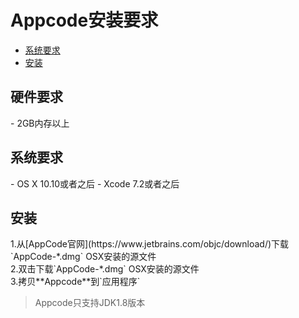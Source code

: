 
# Appcode安装要求

- <a href="#系统要求">系统要求</a>
- <a href="#安装">安装</a>
<h2 id="硬件要求">硬件要求</h1>
- 2GB内存以上
<h2 id="系统要求">系统要求</h2>
- OS X 10.10或者之后
- Xcode 7.2或者之后
<h2 id="安装">安装</h2>
1.从[AppCode官网](https://www.jetbrains.com/objc/download/)下载`AppCode-*.dmg` OSX安装的源文件
</br>
2.双击下载`AppCode-*.dmg` OSX安装的源文件
</br>
3.拷贝**Appcode**到`应用程序`

>Appcode只支持JDK1.8版本
